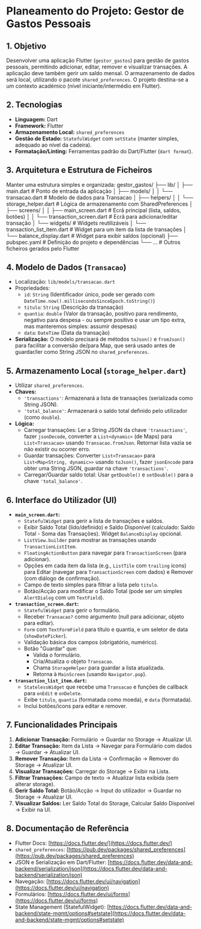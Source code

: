 # Planeamento do Projeto: Gestor de Gastos Pessoais

## 1. Objetivo

Desenvolver uma aplicação Flutter (`gestor_gastos`) para gestão de gastos pessoais, permitindo adicionar, editar, remover e visualizar transações. A aplicação deve também gerir um saldo mensal. O armazenamento de dados será local, utilizando o pacote `shared_preferences`. O projeto destina-se a um contexto académico (nível iniciante/intermédio em Flutter).

## 2. Tecnologias

*   **Linguagem:** Dart
*   **Framework:** Flutter
*   **Armazenamento Local:** `shared_preferences`
*   **Gestão de Estado:** `StatefulWidget` com `setState` (manter simples, adequado ao nível da cadeira).
*   **Formatação/Linting:** Ferramentas padrão do Dart/Flutter (`dart format`).

## 3. Arquitetura e Estrutura de Ficheiros

Manter uma estrutura simples e organizada:
gestor_gastos/
├── lib/
│ ├── main.dart # Ponto de entrada da aplicação
│ ├── models/
│ │ └── transacao.dart # Modelo de dados para Transacao
│ ├── helpers/
│ │ └── storage_helper.dart # Lógica de armazenamento com SharedPreferences
│ ├── screens/
│ │ ├── main_screen.dart # Ecrã principal (lista, saldos, botões)
│ │ └── transaction_screen.dart # Ecrã para adicionar/editar transação
│ └── widgets/ # Widgets reutilizáveis
│ └── transaction_list_item.dart # Widget para um item da lista de transações
│ └── balance_display.dart # Widget para exibir saldos (opcional)
├── pubspec.yaml # Definição do projeto e dependências
└── ... # Outros ficheiros gerados pelo Flutter

## 4. Modelo de Dados (`Transacao`)

*   Localização: `lib/models/transacao.dart`
*   Propriedades:
    *   `id`: `String` (Identificador único, pode ser gerado com `DateTime.now().millisecondsSinceEpoch.toString()`)
    *   `titulo`: `String` (Descrição da transação)
    *   `quantia`: `double` (Valor da transação, positivo para rendimento, negativo para despesa - ou sempre positivo e usar um tipo extra, mas manteremos simples: assumir despesas)
    *   `data`: `DateTime` (Data da transação)
*   **Serialização:** O modelo precisará de métodos `toJson()` e `fromJson()` para facilitar a conversão de/para Map, que será usado antes de guardar/ler como String JSON no `shared_preferences`.

## 5. Armazenamento Local (`storage_helper.dart`)

*   Utilizar `shared_preferences`.
*   **Chaves:**
    *   `'transactions'`: Armazenará a lista de transações (serializada como String JSON).
    *   `'total_balance'`: Armazenará o saldo total definido pelo utilizador (como `double`).
*   **Lógica:**
    *   Carregar transações: Ler a String JSON da chave `'transactions'`, fazer `jsonDecode`, converter a `List<dynamic>` (de Maps) para `List<Transacao>` usando `Transacao.fromJson`. Retornar lista vazia se não existir ou ocorrer erro.
    *   Guardar transações: Converter `List<Transacao>` para `List<Map<String, dynamic>>` usando `toJson()`, fazer `jsonEncode` para obter uma String JSON, guardar na chave `'transactions'`.
    *   Carregar/Guardar saldo total: Usar `getDouble()` e `setDouble()` para a chave `'total_balance'`.

## 6. Interface do Utilizador (UI)

*   **`main_screen.dart`:**
    *   `StatefulWidget` para gerir a lista de transações e saldos.
    *   Exibir Saldo Total (lido/definido) e Saldo Disponível (calculado: Saldo Total - Soma das Transações). Widget `BalanceDisplay` opcional.
    *   `ListView.builder` para mostrar as transações usando `TransactionListItem`.
    *   `FloatingActionButton` para navegar para `TransactionScreen` (para adicionar).
    *   Opções em cada item da lista (e.g., `ListTile` com `trailing` icons) para Editar (navegar para `TransactionScreen` com dados) e Remover (com diálogo de confirmação).
    *   Campo de texto simples para filtrar a lista pelo `titulo`.
    *   Botão/Acção para modificar o Saldo Total (pode ser um simples `AlertDialog` com um `TextField`).
*   **`transaction_screen.dart`:**
    *   `StatefulWidget` para gerir o formulário.
    *   Receber `Transacao?` como argumento (null para adicionar, objeto para editar).
    *   `Form` com `TextFormField` para título e quantia, e um seletor de data (`showDatePicker`).
    *   Validação básica dos campos (obrigatório, numérico).
    *   Botão "Guardar" que:
        *   Valida o formulário.
        *   Cria/Atualiza o objeto `Transacao`.
        *   Chama `StorageHelper` para guardar a lista atualizada.
        *   Retorna à `MainScreen` (usando `Navigator.pop`).
*   **`transaction_list_item.dart`:**
    *   `StatelessWidget` que recebe uma `Transacao` e funções de callback para `onEdit` e `onDelete`.
    *   Exibe `titulo`, `quantia` (formatada como moeda), e `data` (formatada).
    *   Inclui botões/icons para editar e remover.

## 7. Funcionalidades Principais

1.  **Adicionar Transação:** Formulário -> Guardar no Storage -> Atualizar UI.
2.  **Editar Transação:** Item da Lista -> Navegar para Formulário com dados -> Guardar -> Atualizar UI.
3.  **Remover Transação:** Item da Lista -> Confirmação -> Remover do Storage -> Atualizar UI.
4.  **Visualizar Transações:** Carregar do Storage -> Exibir na Lista.
5.  **Filtrar Transações:** Campo de texto -> Atualizar lista exibida (sem alterar storage).
6.  **Gerir Saldo Total:** Botão/Acção -> Input do utilizador -> Guardar no Storage -> Atualizar UI.
7.  **Visualizar Saldos:** Ler Saldo Total do Storage, Calcular Saldo Disponível -> Exibir na UI.

## 8. Documentação de Referência

*   Flutter Docs: [https://docs.flutter.dev/](https://docs.flutter.dev/)
*   `shared_preferences`: [https://pub.dev/packages/shared_preferences](https://pub.dev/packages/shared_preferences)
*   JSON e Serialização em Dart/Flutter: [https://docs.flutter.dev/data-and-backend/serialization/json](https://docs.flutter.dev/data-and-backend/serialization/json)
*   Navegação: [https://docs.flutter.dev/ui/navigation](https://docs.flutter.dev/ui/navigation)
*   Formulários: [https://docs.flutter.dev/ui/forms](https://docs.flutter.dev/ui/forms)
*   State Management (StatefulWidget): [https://docs.flutter.dev/data-and-backend/state-mgmt/options#setstate](https://docs.flutter.dev/data-and-backend/state-mgmt/options#setstate)

